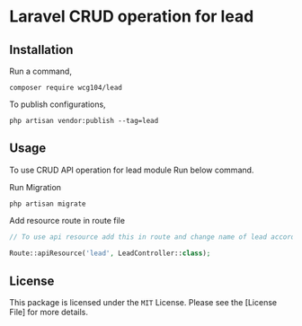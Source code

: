 
Laravel CRUD operation for lead
======



Installation
-----

Run a command,

```
composer require wcg104/lead
```
To publish configurations,

```
php artisan vendor:publish --tag=lead
```


Usage
-----
To use CRUD API operation for lead module Run below command.

Run Migration
```
php artisan migrate
```
Add resource route in route file
```php
// To use api resource add this in route and change name of lead according to your requirement

Route::apiResource('lead', LeadController::class);
```
License
-----
This package is licensed under the `MIT` License. Please see the [License File] for more details.
